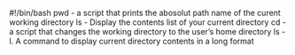 #!/bin/bash
pwd - a script that prints the abosolut path name of the curent working directory
ls - Display the contents list of your current directory
cd - a script that changes the working directory to the user’s home directory
ls -l. A command to display current directory contents in a long format
